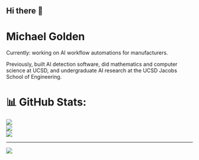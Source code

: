 ## Hi there 👋

# Michael Golden
Currently: working on AI workflow automations for manufacturers. 

Previously, built AI detection software, did mathematics and computer science at UCSD, and undergraduate AI research at the UCSD Jacobs School of Engineering.

# 📊 GitHub Stats:
![](https://github-readme-stats.vercel.app/api?username=michaelgold3n&theme=react&hide_border=false&include_all_commits=false&count_private=false)<br/>
![](https://github-readme-streak-stats.herokuapp.com/?user=michaelgold3n&theme=react&hide_border=false)<br/>
![](https://github-readme-stats.vercel.app/api/top-langs/?username=michaelgold3n&theme=react&hide_border=false&include_all_commits=false&count_private=false&layout=compact)

---
[![](https://visitcount.itsvg.in/api?id=michaelgold3n&icon=0&color=0)](https://visitcount.itsvg.in)

<!-- Proudly created with GPRM ( https://gprm.itsvg.in ) -->
